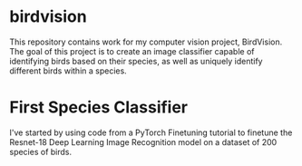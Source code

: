 # birdvision

This repository contains work for my computer vision project, BirdVision. The goal of this project is to create an image classifier capable of identifying birds based on their species, as well as uniquely identify different birds within a species. 

# First Species Classifier
I've started by using code from a PyTorch Finetuning tutorial to finetune the Resnet-18 Deep Learning Image Recognition model on a dataset of 200 species of birds.  
